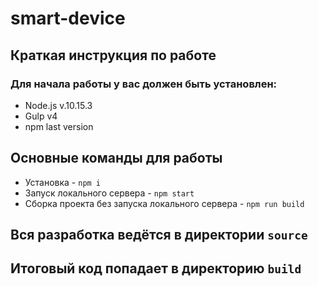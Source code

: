 # smart-device
## Краткая инструкция по работе
### Для начала работы у вас должен быть установлен:
* Node.js v.10.15.3
* Gulp v4
* npm last version
## Основные команды для работы
* Установка - `npm i`
* Запуск локального сервера - `npm start`
* Сборка проекта без запуска локального сервера - `npm run build`

## Вся разработка ведётся в директории `source`
## Итоговый код попадает в директорию `build`
